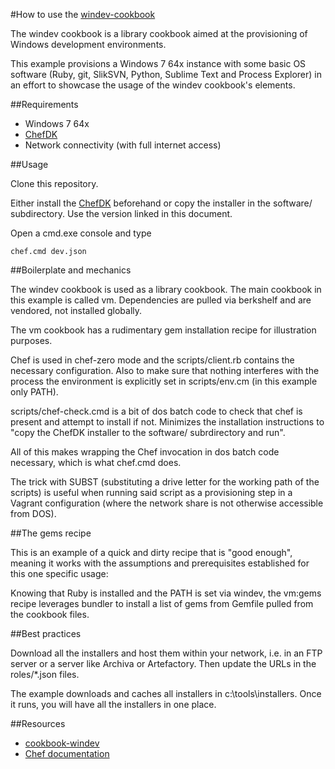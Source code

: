#How to use the [windev-cookbook](https://github.com/zuehlke/cookbook-windev)

The windev cookbook is a library cookbook aimed at the provisioning of Windows development environments.

This example provisions a Windows 7 64x instance with some basic OS software (Ruby, git, SlikSVN, Python, Sublime Text and Process Explorer) in an effort to showcase the usage of the windev cookbook's elements.

##Requirements

 * Windows 7 64x
 * [ChefDK](https://opscode-omnibus-packages.s3.amazonaws.com/windows/2008r2/x86_64/chefdk-0.7.0-1.msi)
 * Network connectivity (with full internet access)

##Usage

Clone this repository.

Either install the [ChefDK](https://opscode-omnibus-packages.s3.amazonaws.com/windows/2008r2/x86_64/chefdk-0.7.0-1.msi) beforehand or copy the installer in the software/ subdirectory. Use the version linked in this document.

Open a cmd.exe console and type

```
chef.cmd dev.json
```

##Boilerplate and mechanics

The windev cookbook is used as a library cookbook. The main cookbook in this example is called vm. Dependencies are pulled via berkshelf and are vendored, not installed globally.

The vm cookbook has a rudimentary gem installation recipe for illustration purposes.

Chef is used in chef-zero mode and the scripts/client.rb contains the necessary configuration. Also to make sure that nothing interferes with the process the environment is explicitly set in scripts/env.cm (in this example only PATH).

scripts/chef-check.cmd is a bit of dos batch code to check that chef is present and attempt to install if not. Minimizes the installation instructions to "copy the ChefDK installer to the software/ subrdirectory and run".

All of this makes wrapping the Chef invocation in dos batch code necessary, which is what chef.cmd does.

The trick with SUBST (substituting a drive letter for the working path of the scripts) is useful when running said script as a provisioning step in a Vagrant configuration (where the network share is not otherwise accessible from DOS).

##The gems recipe

This is an example of a quick and dirty recipe that is "good enough", meaning it works with the assumptions and prerequisites established for this one specific usage:

Knowing that Ruby is installed and the PATH is set via windev, the vm:gems recipe leverages bundler to install a list of gems from Gemfile pulled from the cookbook files.

##Best practices

Download all the installers and host them within your network, i.e. in an FTP server or a server like Archiva or Artefactory. Then update the URLs in the roles/*.json files.

The example downloads and caches all installers in c:\tools\installers. Once it runs, you will have all the installers in one place.

##Resources

 * [cookbook-windev](https://github.com/zuehlke/cookbook-windev)
 * [Chef documentation](http://docs.getchef.com/)
